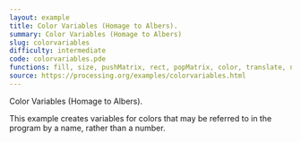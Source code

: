 ```yaml
---
layout: example
title: Color Variables (Homage to Albers).
summary: Color Variables (Homage to Albers)
slug: colorvariables
difficulty: intermediate
code: colorvariables.pde
functions: fill, size, pushMatrix, rect, popMatrix, color, translate, noStroke, background
source: https://processing.org/examples/colorvariables.html
---
```


Color Variables (Homage to Albers). 

 This example creates variables for colors that may be referred to in the program by a name, rather than a number.
